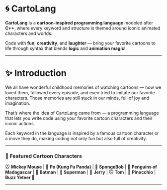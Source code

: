 # 🌀 CartoLang

**CartoLang** is a **cartoon-inspired programming language** modeled after **C++**, where every keyword and structure is themed around iconic animated characters and worlds.  

Code with **fun**, **creativity**, and **laughter** — bring your favorite cartoons to life through syntax that blends **logic** and **animation magic**!  

---
# ✨ Introduction

We all have wonderful childhood memories of watching cartoons — how we loved them, followed every episode, and even tried to imitate our favorite characters. Those memories are still stuck in our minds, full of joy and imagination.

That’s where the idea of CartoLang came from — a programming language that lets you write code using your favorite cartoon characters and their iconic actions.

Each keyword in the language is inspired by a famous cartoon character or a move they do, making coding not only fun but also full of creativity.

---
### 🌟 Featured Cartoon Characters  
🐭 **Mickey Mouse** | 🐼 **Po (Kung Fu Panda)** | 🧽 **SpongeBob** | 🐧 **Penguins of Madagascar** | 🦇 **Batman** | 🦸 **Superman** | 🧀 **Jerry** | 🐱 **Tom** | 🤥 **Pinocchio** |  **Buzz Yeteer 🚀**

---

